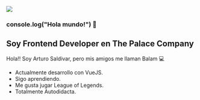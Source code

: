 ![](https://miro.medium.com/max/3200/1*OF0xEMkWBv-69zvmNs6RDQ.gif)
### console.log("Hola mundo!") 👋
## Soy Frontend Developer en The Palace Company

Hola!! Soy Arturo Saldivar, pero mis amigos me llaman Balam 💻 

- Actualmente desarrollo con VueJS.
- Sigo aprendiendo.
- Me gusta jugar League of Legends.
- Totalmente Autodidacta. 

